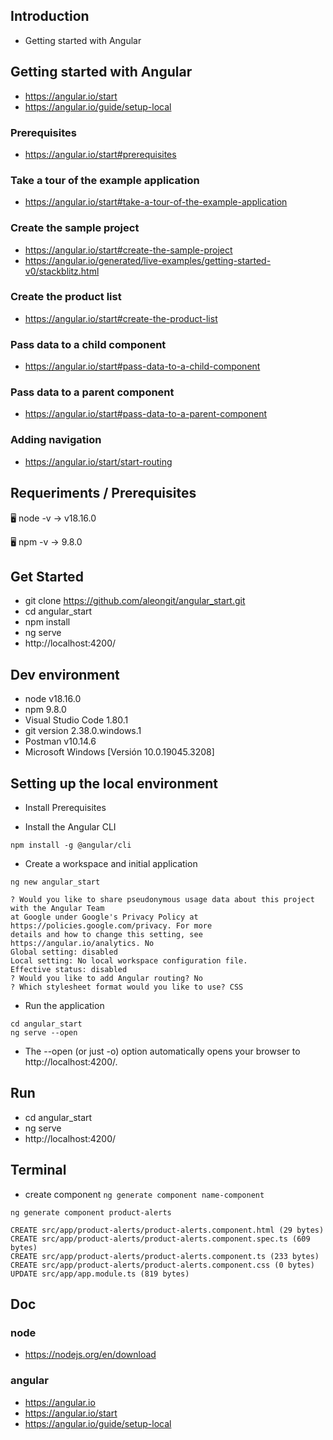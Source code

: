 ## Introduction

- Getting started with Angular



## Getting started with Angular
- https://angular.io/start
- https://angular.io/guide/setup-local


### Prerequisites
- https://angular.io/start#prerequisites


### Take a tour of the example application
- https://angular.io/start#take-a-tour-of-the-example-application


### Create the sample project
- https://angular.io/start#create-the-sample-project
- https://angular.io/generated/live-examples/getting-started-v0/stackblitz.html


### Create the product list
- https://angular.io/start#create-the-product-list


### Pass data to a child component
- https://angular.io/start#pass-data-to-a-child-component


### Pass data to a parent component
- https://angular.io/start#pass-data-to-a-parent-component


### Adding navigation
- https://angular.io/start/start-routing




## Requeriments / Prerequisites

🖥️ node -v
→ v18.16.0

🖥️ npm -v
→ 9.8.0


## Get Started

- git clone https://github.com/aleongit/angular_start.git
- cd angular_start
- npm install
- ng serve
- http://localhost:4200/



## Dev environment

- node v18.16.0
- npm 9.8.0
- Visual Studio Code 1.80.1
- git version 2.38.0.windows.1
- Postman v10.14.6
- Microsoft Windows [Versión 10.0.19045.3208]




## Setting up the local environment

- Install Prerequisites

- Install the Angular CLI
```
npm install -g @angular/cli
```

- Create a workspace and initial application
```
ng new angular_start
```
```
? Would you like to share pseudonymous usage data about this project with the Angular Team
at Google under Google's Privacy Policy at https://policies.google.com/privacy. For more
details and how to change this setting, see https://angular.io/analytics. No
Global setting: disabled
Local setting: No local workspace configuration file.
Effective status: disabled
? Would you like to add Angular routing? No
? Which stylesheet format would you like to use? CSS
```

- Run the application
```
cd angular_start
ng serve --open
```
- The --open (or just -o) option automatically opens your browser to http://localhost:4200/.



## Run

- cd angular_start
- ng serve
- http://localhost:4200/



## Terminal

- create component `ng generate component name-component`
```
ng generate component product-alerts

CREATE src/app/product-alerts/product-alerts.component.html (29 bytes)
CREATE src/app/product-alerts/product-alerts.component.spec.ts (609 bytes)
CREATE src/app/product-alerts/product-alerts.component.ts (233 bytes)
CREATE src/app/product-alerts/product-alerts.component.css (0 bytes)
UPDATE src/app/app.module.ts (819 bytes)
```



## Doc

### node
- https://nodejs.org/en/download


### angular
- https://angular.io
- https://angular.io/start
- https://angular.io/guide/setup-local

